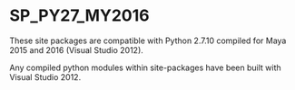 # SP_PY27_MY2016

These site packages are compatible with Python 2.7.10 compiled for Maya 2015 and 2016 (Visual Studio 2012).

Any compiled python modules within site-packages have been built with Visual Studio 2012.
